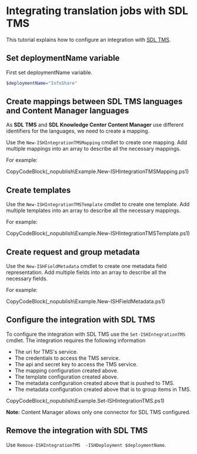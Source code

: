 ﻿# Integrating translation jobs with SDL TMS

This tutorial explains how to configure an integration with [SDL TMS](http://www.sdl.com/solution/language/translation-management/tms/).

## Set deploymentName variable
First set deploymentName variable.

```powershell
$deploymentName="InfoShare"
```
## Create mappings between SDL TMS languages and Content Manager languages

As **SDL TMS** and **SDL Knowledge Center Content Manager** use different identifiers for the languages, we need to create a mapping.

Use the `New-ISHIntegrationTMSMapping` cmdlet to create one mapping. 
Add multiple mappings into an array to describe all the necessary mappings. 

For example:

CopyCodeBlock(_nopublish\Example.New-ISHIntegrationTMSMapping.ps1)

## Create templates 

Use the `New-ISHIntegrationTMSTemplate` cmdlet to create one template. 
Add multiple templates into an array to describe all the necessary mappings. 

For example:

CopyCodeBlock(_nopublish\Example.New-ISHIntegrationTMSTemplate.ps1)

## Create request and group metadata

Use the `New-ISHFieldMetadata` cmdlet to create one metadata field representation. 
Add multiple fields into an array to describe all the necessary fields. 

For example:

CopyCodeBlock(_nopublish\Example.New-ISHFieldMetadata.ps1)

## Configure the integration with SDL TMS

To configure the integration with SDL TMS use the `Set-ISHIntegrationTMS` cmdlet. 
The integration requires the following information

- The uri for TMS's service.
- The credentials to access the TMS service.
- The api and secret key to access the TMS service.
- The mapping configuration created above.
- The template configuration created above.
- The metadata configuration created above that is pushed to TMS.
- The metadata configuration created above that is to group items in TMS.

CopyCodeBlock(_nopublish\Example.Set-ISHIntegrationTMS.ps1)

**Note:** Content Manager allows only one connector for SDL TMS configured. 

## Remove the integration with SDL TMS

Use `Remove-ISHIntegrationTMS  -ISHDeployment $deploymentName`.
